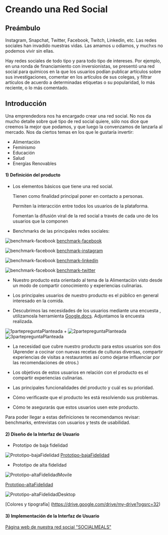 # Creando una Red Social

## Preámbulo

Instagram, Snapchat, Twitter, Facebook, Twitch, Linkedin, etc. Las redes
sociales han invadido nuestras vidas. Las amamos u odiamos, y muchxs no podemos
vivir sin ellas.

Hay redes sociales de todo tipo y para todo tipo de intereses. Por ejemplo,
en una ronda de financiamiento con inversionistas, se presentó una red social
para químicos en la que los usuarios podían publicar artículos sobre sus
investigaciones, comentar en los artículos de sus colegas, y filtrar artículos
de acuerdo a determinadas etiquetas o su popularidad, lo más reciente, o lo
más comentado.

## Introducción

Una emprendedora nos ha encargado crear una red social. No nos da mucho detalle
sobre qué tipo de red social quiere, sólo nos dice que creemos la mejor que
podamos, y que luego la convenzamos de lanzarla al mercado. Nos da ciertos temas
en los que le gustaría invertir:

* Alimentación
* Feminismo
* Educación
* Salud
* Energías Renovables



#### 1) Definición del producto


* Los elementos básicos que tiene una red social.

   Tienen como finalidad principal poner en contacto a personas.

   Permiten la interacción entre todos los usuarios de la plataforma.

   Fomentan la difusión viral de la red social a través de cada uno de los usuarios que la componen



* Benchmarks de las principales redes sociales:

![benchmark-facebook](imagenes/benchmark-Facebook.png)
[benchmark-facebook](https://subefotos.com/ver/?0e808f9fa2d54bdfe0672f81773ee76eo.png)

![benchmark-facebook](imagenes/benchmark-instagram.png)
[benchmark-instagram](https://subefotos.com/ver/?b2942392b247ecb39ff07133d2c61538o.png)

![benchmark-facebook](imagenes/benchmark-linkedin.png)
[benchmark-linkedin](https://subefotos.com/ver/?7faad39899152f2ce05ce270b04345f4o.png)

![benchmark-facebook](imagenes/benchmark-twitter.png)
[benchmark-twitter](https://subefotos.com/ver/?8c8cda0f58061d6ec04737a477684ea2o.png)




* Nuestro producto esta orientado al tema de la Alimentaciòn visto desde un modo de compartir conocimiento y experiencias culinarias.

* Los principales usuarios de  nuestro producto es el público en general interesado en la comida.

* Descubrimos las necesidades de los usuarios mediante una encuesta , utilizamosla herramienta [Google.docs](https://docs.google.com/forms). Adjuntamos la encuesta realizada.


![1partepreguntaPlanteada](imagenes/1partepreguntaPlanteada.png)
+
![2partepreguntaPlanteada](imagenes/2partepreguntaPlanteada.png)
![3partepreguntaPlanteada](imagenes/2partepreguntaPlanteada.png)


* La necesidad que cubre nuestro producto para estos usuarios son dos (Aprender a cocinar con nuevas recetas de culturas diversas, compartir experiencias de visitas a restaurantes así como dejarse influenciar por las recomendaciones de otros.)
 
 * Los objetivos de estos usuarios en relación con el producto es el compartir experiencias culinarias.

* Las principales funcionalidades del producto y cuál es su prioridad.
* Cómo verificaste que el producto les está resolviendo sus problemas.
* Cómo te asegurarás que estos usuarios usen este producto.

Para poder llegar a estas definiciones te recomendamos revisar: benchmarks, entrevistas con usuarios y tests de usabilidad.

#### 2) Diseño de la Interfaz de Usuario 


* Prototipo de baja fidelidad

![Prototipo-bajaFidelidad](imagenes/Prototipo-bajaFidelidad.jpeg)
[Prototipo-bajaFidelidad](https://subefotos.com/ver/?58c7632fd64b545258cc3bee0b9a9ae0o.jpg)

* Prototipo de alta fidelidad

![Prototipo-altaFidelidadMovile](imagenes/Prototipo-altaFidelidadMovile.jpeg)

[Prototipo-altaFidelidad](https://www.figma.com/file/HFYVGtOPIWHAFI0MoAwe0Aiu/Registro-SocialMeal-mobile)

![Prototipo-altaFidelidadDesktop](imagenes/Prototipo-altaFidelidadDesktop.png)

[Colores y tipografía]
(https://drive.google.com/drive/my-drive?ogsrc=32)

#### 3) Implementación de la Interfaz de Usuario

[Página web de nuestra red social "SOCIALMEALS"](https://fiorellasaro.github.io/lim-2018-05-bc-core-am-socialnetwork/src/)


























































































